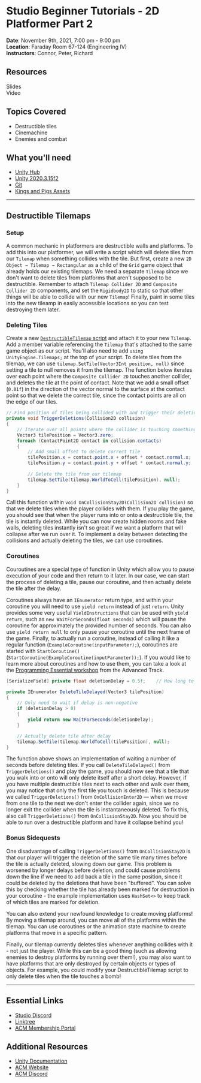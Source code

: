 # Studio Beginner Tutorials - 2D Platformer Part 2 
  
**Date**: November 9th, 2021, 7:00 pm - 9:00 pm<br>
**Location**: Faraday Room 67-124 (Engineering IV)<br>
**Instructors**: Connor, Peter, Richard
 
## Resources
Slides<br>
Video
 
## Topics Covered
* Destructible tiles
* Cinemachine
* Enemies and combat
 
## What you'll need
* [Unity Hub](https://unity.com/download)
* [Unity 2020.3.15f2](https://unity3d.com/unity/qa/lts-releases)
* [Git](https://git-scm.com/downloads)
* [Kings and Pigs Assets](https://pixelfrog-assets.itch.io/kings-and-pigs)

---

## Destructible Tilemaps

### Setup
A common mechanic in platformers are destructible walls and platforms. To add this into our platformer, we will write a script which will delete tiles from our `Tilemap` when something collides with the tile. But first, create a new `2D Object → Tilemap → Rectangular` as a child of the `Grid` game object that already holds our existing tilemaps. We need a separate `Tilemap` since we don't want to delete tiles from platforms that aren't supposed to be destructible. Remember to attach `Tilemap Collider 2D` and `Composite Collider 2D` components, and set the `Rigidbody2D` to static so that other things will be able to collide with our new `Tilemap`! Finally, paint in some tiles into the new tileamp in easily accessible locations so you can test destroying them later.

### Deleting Tiles
Create a new [`DestructibleTilemap` script](https://github.com/uclaacm/studio-beginner-tutorials-f21/blob/main/Platformer%20Part%20I/Assets/Scripts/DestructibleTilemap.cs) and attach it to your new `Tilemap`. Add a member variable referencing the `Tilemap` that's attached to the same game object as our script. You'll also need to add `using UnityEngine.Tilemaps;` at the top of your script. To delete tiles from the tilemap, we can use `tilemap.SetTile(Vector3Int position, null)` since setting a tile to null removes it from the tilemap. The function below iterates over each point where the `Composite Collider 2D` touches another collider, and deletes the tile at the point of contact. Note that we add a small offset (`0.01f`) in the direction of the vector normal to the surface at the contact point so that we delete the correct tile, since the contact points are all on the edge of our tiles.

```c#
// Find position of tiles being collided with and trigger their deletion
private void TriggerDeletions(Collision2D collision)
{
	// Iterate over all points where the collider is touching something
	Vector3 tilePosition = Vector3.zero;
	foreach (ContactPoint2D contact in collision.contacts)
	{
		// Add small offset to delete correct tile
		tilePosition.x = contact.point.x + offset * contact.normal.x;
		tilePosition.y = contact.point.y + offset * contact.normal.y;
    
		// Delete the tile from our tilemap
		tilemap.SetTile(tilemap.WorldToCell(tilePosition), null);
	}
}
```

Call this function within `void OnCollisionStay2D(Collision2D collision)` so that we delete tiles when the player collides with them. If you play the game, you should see that when the player runs into or onto a destructible tile, the tile is instantly deleted. While you can now create hidden rooms and fake walls, deleting tiles instantly isn't so great if we want a platform that will collapse after we run over it. To implement a delay between detecting the collisions and actually deleting the tiles, we can use coroutines.

### Coroutines
Couroutines are a special type of function in Unity which allow you to pause execution of your code and then return to it later. In our case, we can start the process of deleting a tile, pause our coroutine, and then actually delete the tile after the delay.

Coroutines always have an `IEnumerator` return type, and within your coroutine you will need to use `yield return` instead of just `return`. Unity provides some very useful `YieldInstructions` that can be used with `yield return`, such as `new WaitForSeconds(float seconds)` which will pause the coroutine for approximately the provided number of seconds. You can also use `yield return null` to only pause your coroutine until the next frame of the game. Finally, to actually run a coroutine, instead of calling it like a regular function (`ExampleCoroutine(inputParameter);`), coroutines are started with `StartCoroutine()` (`StartCoroutine(ExampleCoroutine(inputParameter));`). If you would like to learn more about coroutines and how to use them, you can take a look at the [Programming Essential workshop](https://github.com/uclaacm/studio-advanced-tutorials-f21/tree/main/Programming%20Essentials) from the Advanced Track.

```c#
[SerializeField] private float deletionDelay = 0.5f;	// How long to wait before deleting a tile

private IEnumerator DeleteTileDelayed(Vector3 tilePosition)
{
	// Only need to wait if delay is non-negative
	if (deletionDelay > 0)
	{
		yield return new WaitForSeconds(deletionDelay);
	}

	// Actually delete tile after delay
	tilemap.SetTile(tilemap.WorldToCell(tilePosition), null);
}
```

The function above shows an implementation of waiting a number of seconds before deleting tiles. If you call `DeleteTileDelayed()` from `TriggerDeletions()` and play the game, you should now see that a tile that you walk into or onto will only delete itself after a short delay. However, if you have multiple destructible tiles next to each other and walk over them, you may notice that only the first tile you touch is deleted. This is because we called `TriggerDeletions()` from `OnCollisionEnter2D` — when we move from one tile to the next we don't enter the collider again, since we no longer exit the collider when the tile is instantaneously deleted. To fix this, also call `TriggerDeletions()` from `OnCollisionStay2D`. Now you should be able to run over a destructible platform and have it collapse behind you!

### Bonus Sidequests
One disadvantage of calling `TriggerDeletions()` from `OnCollisionStay2D` is that our player will trigger the deletion of the same tile many times before the tile is actually deleted, slowing down our game. This problem is worsened by longer delays before deletion, and could cause problems down the line if we need to add back a tile in the same position, since it could be deleted by the deletions that have been "buffered". You can solve this by checking whether the tile has already been marked for destruction in your coroutine - the example implementation uses `HashSet<>` to keep track of which tiles are marked for deletion.

You can also extend your newfound knowledge to create moving platforms! By moving a tilemap around, you can move all of the platforms within the tilemap. You can use coroutines or the animation state machine to create platforms that move in a specific pattern.

Finally, our tilemap currently deletes tiles whenever anything collides with it - not just the player. While this can be a good thing (such as allowing enemies to destroy platforms by running over them!), you may also want to have platforms that are only destroyed by certain objects or types of objects. For example, you could modify your DestructibleTilemap script to only delete tiles when the tile touches a bomb!

---
## Essential Links
- [Studio Discord](https://discord.com/invite/bBk2Mcw)
- [Linktree](https://linktr.ee/acmstudio)
- [ACM Membership Portal](https://members.uclaacm.com/)
## Additional Resources
- [Unity Documentation](https://docs.unity3d.com/Manual/index.html)
- [ACM Website](https://www.uclaacm.com/)
- [ACM Discord](https://discord.com/invite/eWmzKsY)
 
 
 
